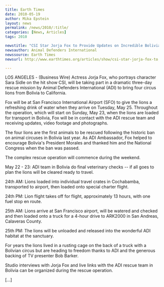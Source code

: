 ```yaml
---
title: Earth Times
date: 2010-05-19
author: Mika Epstein
layout: news
permalink: /news/2010/:title/
categories: [News, Articles]
tags: 2010

newstitle: "CSI Star Jorja Fox to Provide Updates on Incredible Bolivian Lion Journey  "
newsauthor: Animal Defenders International  
newssource: Earth Times  
newsurl: http://www.earthtimes.org/articles/show/csi-star-jorja-fox-to,1308038.shtml  

---
```


LOS ANGELES - (Business Wire) Actress Jorja Fox, who portrays character Sara Sidle on the hit show CSI, will be taking part in a dramatic three-day rescue mission by Animal Defenders International (ADI) to bring four circus lions from Bolivia to California.

Fox will be at San Francisco International Airport (SFO) to give the lions a refreshing drink of water when they arrive on Tuesday, May 25. Throughout the operation, which will start on Sunday, May 23, when the lions are loaded for transport in Bolivia, Fox will be in contact with the ADI rescue team and receiving updates, video footage and photographs.

The four lions are the first animals to be rescued following the historic ban on animal circuses in Bolivia last year. As ADI Ambassador, Fox helped to encourage Bolivia's President Morales and thanked him and the National Congress when the ban was passed.

The complex rescue operation will commence during the weekend.

May 22 - 23: ADI team in Bolivia do final veterinary checks -- if all goes to plan the lions will be cleared ready to travel.

24th AM: Lions loaded into individual travel crates in Cochabamba, transported to airport, then loaded onto special charter flight.

24th PM: Lion flight takes off for flight, approximately 13 hours, with one fuel stop en route.

25th AM: Lions arrive at San Francisco airport, will be watered and checked and then loaded onto a truck for a 4-hour drive to ARK2000 in San Andreas, Calaveras County.

25th PM: The lions will be unloaded and released into the wonderful ADI habitat at the sanctuary.

For years the lions lived in a rusting cage on the back of a truck with a Bolivian circus but are heading to freedom thanks to ADI and the generous backing of TV presenter Bob Barker.

Studio interviews with Jorja Fox and live links with the ADI rescue team in Bolivia can be organized during the rescue operation.

[...]

